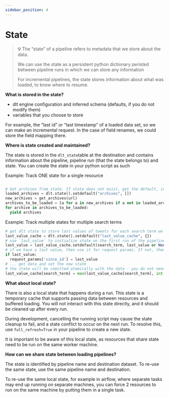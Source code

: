 ```yaml
---
sidebar_position: 4
---
```


# State

> **💡** The “state” of a pipeline refers to metadata that we store about the data.
>
> We can use the state as a persistent python dictionary peristed between pipeline runs in which we can store any information
>
>For incremental pipelines, the state stores information about what was loaded, to know where to resume.

**What is stored in the state?**

- dlt engine configuration and inferred schema (defaults, if you do not modify them)
- variables that you choose to store

For example, the “last id” or “last timestamp” of a loaded data set, so we can make an incremental request. In the case of field renames, we could store the field mapping there.

**Where is state created and maintained?**

The state is stored in the `dlt_state`table at the destination and contains information about the pipeline, pipeline run (that the state belongs to) and state.
You can create the state in your python script as such

Example: Track ONE state for a single resource
```python

# Get archives from state. If state does not exist, get the default, in this case empty list []
loaded_archives = dlt.state().setdefault("archives", [])
new_archives = get_archives(url)
archives_to_be_loaded = [a for a in new_archives if a not in loaded_archives]
for archive in archives_to_be_loaded:
  yield archives

```
Example: Track multiple states for multiple search terms
```python
# get dlt state to store last values of tweets for each search term we request
last_value_cache = dlt.state().setdefault("last_value_cache", {})
# use `last_value` to initialize state on the first run of the pipeline
last_value = last_value_cache.setdefault(search_term, last_value or None)
# if we have a last value, then use it for request params. If not, then we make an unparametrised request and get all data.
if last_value:
  request_params['since_id'] = last_value
# ... get data and set the new state
# the state will be comitted atomically with the data - you do not need to yield it or do anything more
last_value_cache[search_term] = max(last_value_cache[search_term], int(last_id))

```

**What about local state?**

There is also a local state that happens during a run. This state is a temporary cache that supports passing data between resources and buffered loading. You will not interact with this state directly, and it should be cleaned up after every run.

During development, cancelling the running script may cause the state cleanup to fail, and a state conflict to occur on the next run. To resolve this, use `full_refresh=True` in your pipeline to create a new state.

It is important to be aware of this local state, as resources that share state need to be run on the same worker machine.

**How can we share state between loading pipelines?**

The state is identified by pipeline name and destination dataset. To re-use the same state, use the same pipeline name and destination.

To re-use the same local state, for example in airflow, where separate tasks may end up running on separate machines, you can force 2 resources to run on the same machine by putting them in a single task.